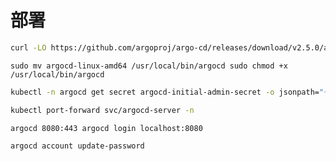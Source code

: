 # 部署

```bash
curl -LO https://github.com/argoproj/argo-cd/releases/download/v2.5.0/argocd-linux-amd64 
```

```
sudo mv argocd-linux-amd64 /usr/local/bin/argocd sudo chmod +x /usr/local/bin/argocd 
```

```bash
kubectl -n argocd get secret argocd-initial-admin-secret -o jsonpath="{.data.password}" | base64 -d; echo 
```

```bash
kubectl port-forward svc/argocd-server -n 
```

```
argocd 8080:443 argocd login localhost:8080 
```

```
argocd account update-password
```
